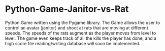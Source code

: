 # Python-Game-Janitor-vs-Rat
Python Game written using the Pygame library. The Game allows the user to control an avatar (janitor) and shoot at rats that are moving at different speeds. The speeds of the rats augment as the player moves from level to level. The game even keeps track of all the kills the player has done, and a high score file reading/writing database will soon be implemented. 
